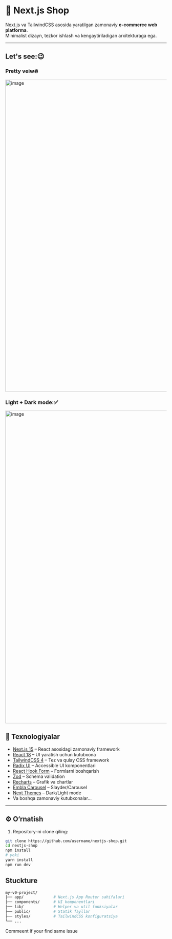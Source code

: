# 🛒 Next.js Shop

Next.js va TailwindCSS asosida yaratilgan zamonaviy **e-commerce web platforma**.  
Minimalist dizayn, tezkor ishlash va kengaytiriladigan arxitekturaga ega.

---

## Let's see:😉

### Pretty veiw🔥
<img width="1918" height="973" alt="image" src="https://github.com/user-attachments/assets/2d67da54-9f0d-46e1-9c88-b3024e7c083d" />

### Light + Dark mode:✅
<img width="1920" height="975" alt="image" src="https://github.com/user-attachments/assets/0ae19a76-7c23-4033-8dc5-a1cfa477cb95" />



## 🚀 Texnologiyalar

- [Next.js 15](https://nextjs.org/) – React asosidagi zamonaviy framework
- [React 18](https://react.dev/) – UI yaratish uchun kutubxona
- [TailwindCSS 4](https://tailwindcss.com/) – Tez va qulay CSS framework
- [Radix UI](https://www.radix-ui.com/) – Accessible UI komponentlari
- [React Hook Form](https://react-hook-form.com/) – Formlarni boshqarish
- [Zod](https://zod.dev/) – Schema validation
- [Recharts](https://recharts.org/) – Grafik va chartlar
- [Embla Carousel](https://www.embla-carousel.com/) – Slayder/Carousel
- [Next Themes](https://github.com/pacocoursey/next-themes) – Dark/Light mode
- Va boshqa zamonaviy kutubxonalar...

---

## ⚙️ O‘rnatish

1. Repository-ni clone qiling:

```bash
git clone https://github.com/username/nextjs-shop.git
cd nextjs-shop
npm install
# yoki
yarn install
npm run dev
```

## Stuckture

```bash
my-v0-project/
├── app/             # Next.js App Router sahifalari
├── components/      # UI komponentlari
├── lib/             # Helper va util funksiyalar
├── public/          # Statik fayllar
├── styles/          # TailwindCSS konfiguratsiya
└── ...

```

Commeent if your find same issue
